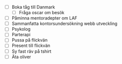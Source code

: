 
- [ ] Boka tåg till Danmark
	- [ ] Fråga oscar om besök
- [ ] Påminna mentoradepter om LAF
- [ ] Sammanfatta kontorsundersökning webb utveckling
- [ ] Psykolog
- [ ] Parterapi
- [ ] Pussa på flickvän
- [ ] Present till flickvän
- [ ] Sy fast räv på tshirt
- [ ] Äta oliver